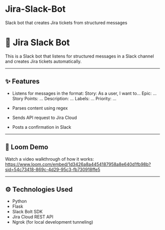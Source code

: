 # Jira-Slack-Bot
Slack bot that creates Jira tickets from structured messages


# 🧠 Jira Slack Bot

This is a Slack bot that listens for structured messages in a Slack channel and creates Jira tickets automatically.

---

## ✨ Features

- Listens for messages in the format:
Story: As a user, I want to...
Epic: ...
Story Points: ...
Description: ...
Labels: ...
Priority: ...

- Parses content using regex
- Sends API request to Jira Cloud
- Posts a confirmation in Slack

---

## 🎥 Loom Demo

Watch a video walkthrough of how it works:  
https://www.loom.com/embed/1d3426a8a4454187958a8e640d1fb98b?sid=54c73418-869c-4d29-95c3-fb730918ffe5 

---

## ⚙️ Technologies Used

- Python
- Flask
- Slack Bolt SDK
- Jira Cloud REST API
- Ngrok (for local development tunneling)
